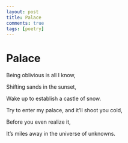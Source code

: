 ```yaml
---
layout: post
title: Palace
comments: true
tags: [poetry]
---
```


# Palace

Being oblivious is all I know,

Shifting sands in the sunset,

Wake up to establish a castle of snow.

Try to enter my palace, and it’ll shoot you cold,

Before you even realize it,

It’s miles away in the universe of unknowns.
